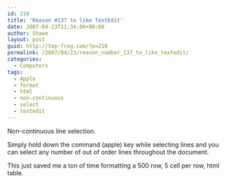 ```yaml
---
id: 210
title: 'Reason #137 to like TextEdit'
date: 2007-04-23T11:34:00+00:00
author: Shawn
layout: post
guid: http://top-frog.com/?p=210
permalink: /2007/04/23/reason_number_137_to_like_textedit/
categories:
  - Computers
tags:
  - Apple
  - format
  - html
  - non-continuous
  - select
  - textedit
---
```

Non-continuous line selection. 

Simply hold down the command (apple) key while selecting lines and you can select any number of out of order lines throughout the document.

This just saved me a ton of time formatting a 500 row, 5 cell per row, html table.
